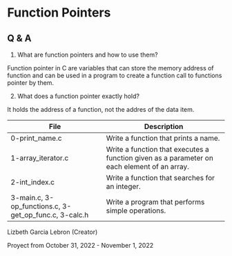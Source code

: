 # Function Pointers
## Q & A
1. What are function pointers and how to use them?

Function pointer in C are variables that can store the memory address of function and can be used in a program to create a function call to functions pointer by them.

2. What does a function pointer exactly hold?

It holds the address of a function, not the addres of the data item.

| File                                                  | Description                                                                                 |
|-------------------------------------------------------|---------------------------------------------------------------------------------------------|
| 0-print_name.c                                        | Write a function that prints a name.                                                        |
| 1-array_iterator.c                                    | Write a function that executes a function given as a parameter on each element of an array. |
| 2-int_index.c                                         | Write a function that searches for an integer.                                              |
| 3-main.c, 3-op_functions.c, 3-get_op_func.c, 3-calc.h | Write a program that performs simple operations.                                            |

Lizbeth Garcia Lebron (Creator)

Proyect from October 31, 2022 - November 1, 2022

